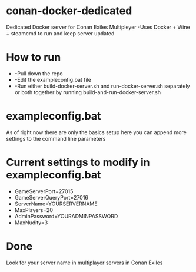 # conan-docker-dedicated
Dedicated Docker server for Conan Exiles Multipleyer
  -Uses Docker + Wine + steamcmd to run and keep server updated
  
# How to run
  * -Pull down the repo
  * -Edit the exampleconfig.bat file
  * -Run either build-docker-server.sh and run-docker-server.sh separately or both together by running build-and-run-docker-server.sh

# exampleconfig.bat
As of right now there are only the basics setup here you can append more settings to the command line parameters

# Current settings to modify in exampleconfig.bat
* GameServerPort=27015
* GameServerQueryPort=27016
* ServerName=YOURSERVERNAME
* MaxPlayers=20
* AdminPassword=YOURADMINPASSWORD
* MaxNudity=3

# Done
Look for your server name in multiplayer servers in Conan Exiles
